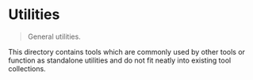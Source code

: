 <!--

@license Apache-2.0

Copyright (c) 2018 The Stdlib Authors.

Licensed under the Apache License, Version 2.0 (the "License");
you may not use this file except in compliance with the License.
You may obtain a copy of the License at

   http://www.apache.org/licenses/LICENSE-2.0

Unless required by applicable law or agreed to in writing, software
distributed under the License is distributed on an "AS IS" BASIS,
WITHOUT WARRANTIES OR CONDITIONS OF ANY KIND, either express or implied.
See the License for the specific language governing permissions and
limitations under the License.

-->

# Utilities

> General utilities.

<!-- Section to include introductory text. Make sure to keep an empty line after the intro `section` element and another before the `/section` close. -->

<section class="intro">

This directory contains tools which are commonly used by other tools or function as standalone utilities and do not fit neatly into existing tool collections.

</section>

<!-- /.intro -->

<!-- Section for all links. Make sure to keep an empty line after the `section` element and another before the `/section` close. -->

<section class="links">

</section>

<!-- /.links -->
